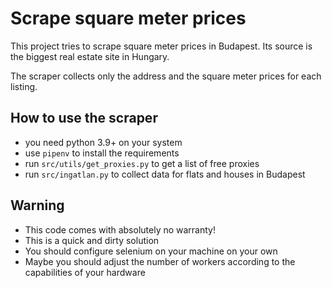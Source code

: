 # Scrape square meter prices
This project tries to scrape square meter
prices in Budapest. Its source is the
biggest real estate site in Hungary.

The scraper collects only the address and
the square meter prices for each listing.

## How to use the scraper
- you need python 3.9+ on your system
- use `pipenv` to install the requirements
- run `src/utils/get_proxies.py` to get a list
of free proxies
- run `src/ingatlan.py` to collect data for flats
and houses in Budapest

## Warning
- This code comes with absolutely no warranty!
- This is a quick and dirty solution
- You should configure selenium on your machine
on your own
- Maybe you should adjust the number of workers
according to the capabilities of your hardware